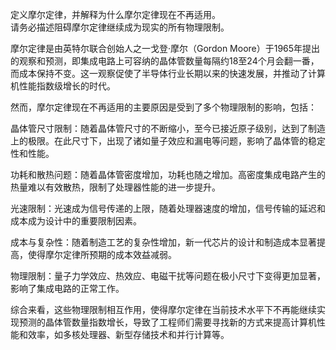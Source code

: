 定义摩尔定律，并解释为什么摩尔定律现在不再适用。  
请务必描述阻碍摩尔定律继续成为现实的所有物理限制。

摩尔定律是由英特尔联合创始人之一戈登·摩尔（Gordon Moore）于1965年提出的观察和预测，即集成电路上可容纳的晶体管数量每隔约18至24个月会翻一番，而成本保持不变。这一观察促使了半导体行业长期以来的快速发展，并推动了计算机性能指数级增长的时代。

然而，摩尔定律现在不再适用的主要原因是受到了多个物理限制的影响，包括：

晶体管尺寸限制：随着晶体管尺寸的不断缩小，至今已接近原子级别，达到了制造上的极限。在此尺寸下，出现了诸如量子效应和漏电等问题，影响了晶体管的稳定性和性能。

功耗和散热问题：随着晶体管密度增加，功耗也随之增加。高密度集成电路产生的热量难以有效散热，限制了处理器性能的进一步提升。

光速限制：光速成为信号传递的上限，随着处理器速度的增加，信号传输的延迟和成本成为设计中的重要限制因素。

成本与复杂性：随着制造工艺的复杂性增加，新一代芯片的设计和制造成本显著提高，使得摩尔定律所预期的成本效益减弱。

物理限制：量子力学效应、热效应、电磁干扰等问题在极小尺寸下变得更加显著，影响了集成电路的正常工作。

综合来看，这些物理限制相互作用，使得摩尔定律在当前技术水平下不再能继续实现预测的晶体管数量指数增长，导致了工程师们需要寻找新的方式来提高计算机性能和效率，如多核处理器、新型存储技术和并行计算等。
